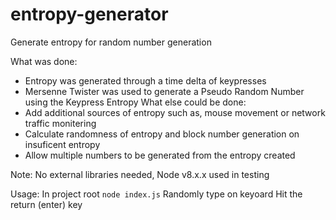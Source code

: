# entropy-generator
Generate entropy for random number generation

What was done:
 *  Entropy was generated through a time delta of keypresses
 *  Mersenne Twister was used to generate a Pseudo Random Number using the Keypress Entropy
What else could be done:
 *  Add additional sources of entropy such as, mouse movement or network traffic monitering
 *  Calculate randomness of entropy and block number generation on insuficent entropy
 *  Allow multiple numbers to be generated from the entropy created

Note: No external libraries needed, Node v8.x.x used in testing

Usage:
 In project root `node index.js`
 Randomly type on keyoard
 Hit the return (enter) key
